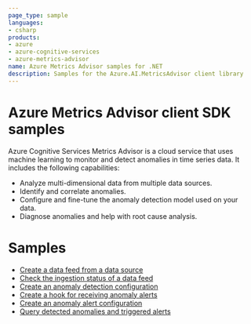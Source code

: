 ```yaml
---
page_type: sample
languages:
- csharp
products:
- azure
- azure-cognitive-services
- azure-metrics-advisor
name: Azure Metrics Advisor samples for .NET
description: Samples for the Azure.AI.MetricsAdvisor client library
---
```


# Azure Metrics Advisor client SDK samples

Azure Cognitive Services Metrics Advisor is a cloud service that uses machine learning to monitor and detect anomalies in time series data. It includes the following capabilities:

- Analyze multi-dimensional data from multiple data sources.
- Identify and correlate anomalies.
- Configure and fine-tune the anomaly detection model used on your data.
- Diagnose anomalies and help with root cause analysis.

# Samples

- [Create a data feed from a data source](https://github.com/Azure/azure-sdk-for-net/tree/master/sdk/metricsadvisor/Azure.AI.MetricsAdvisor/tests/Samples/Sample1_CreateDataFeedFromDataSource.cs)
- [Check the ingestion status of a data feed](https://github.com/Azure/azure-sdk-for-net/tree/master/sdk/metricsadvisor/Azure.AI.MetricsAdvisor/tests/Samples/Sample2_CheckIngestionStatusOfDataFeed.cs)
- [Create an anomaly detection configuration](https://github.com/Azure/azure-sdk-for-net/tree/master/sdk/metricsadvisor/Azure.AI.MetricsAdvisor/tests/Samples/Sample3_CreateAnomalyDetectionConfiguration.cs)
- [Create a hook for receiving anomaly alerts](https://github.com/Azure/azure-sdk-for-net/tree/master/sdk/metricsadvisor/Azure.AI.MetricsAdvisor/tests/Samples/Sample4_CreateHookForReceivingAnomalyAlerts.cs)
- [Create an anomaly alert configuration](https://github.com/Azure/azure-sdk-for-net/tree/master/sdk/metricsadvisor/Azure.AI.MetricsAdvisor/tests/Samples/Sample5_CreateAnomalyAlertConfiguration.cs)
- [Query detected anomalies and triggered alerts](https://github.com/Azure/azure-sdk-for-net/tree/master/sdk/metricsadvisor/Azure.AI.MetricsAdvisor/tests/Samples/Sample6_QueryDetectedAnomaliesAndTriggeredAlerts.cs)
